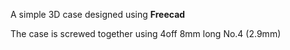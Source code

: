 A simple 3D case designed using **Freecad**

The case is screwed together using 4off 8mm long No.4 (2.9mm)
